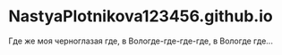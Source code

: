 # NastyaPlotnikova123456.github.io
Где же моя черноглазая где, в Вологде-где-где-где, в Вологде где...
